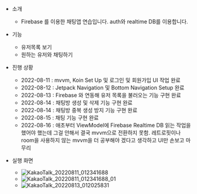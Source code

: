 - 소개
  - Firebase 를 이용한 채팅앱 연습입니다. auth와 realtime DB를 이용합니다.

- 기능
  - 유저목록 보기
  - 원하는 유저와 채팅하기

- 진행 상황
  - 2022-08-11 : mvvm, Koin Set Up 및 로그인 및 회원가입 UI 작업 완료
  - 2022-08-12 : Jetpack Navigation 및 Bottom Navigation Setup 완료
  - 2022-08-13 : Firebase 와 연동해 유저 목록을 불러오는 기능 구현 완료
  - 2022-08-14 : 채팅방 생성 및 삭제 기능 구현 완료
  - 2022-08-14 : 채팅방 중복 생성 방지 기능 구현 완료
  - 2022-08-15 : 채팅 기능 구현 완료
  - 2022-08-16 : 애초부터 ViewModel에 Firebase Realtime DB 읽는 작업을 했어야 했는데 그걸 안해서 결국 mvvm으로 전환하지 못함. 레트로핏이나 room을 사용하지 않는 mvvm을 더 공부해야 겠다고 생각하고 UI만 손보고 마무리
  
- 실행 화면
  - ![KakaoTalk_20220811_012341688](https://user-images.githubusercontent.com/68932465/183963154-d8566196-bf0c-45c2-a87b-25cf2635ee80.jpg)
  - ![KakaoTalk_20220811_012341688_01](https://user-images.githubusercontent.com/68932465/183963161-a9c831c1-b5f3-4514-81bd-4d2c4f67b95e.jpg)
  - ![KakaoTalk_20220813_012025831](https://user-images.githubusercontent.com/68932465/184400640-892d61b1-53c1-4d25-a792-a1ac0f131c26.jpg)
